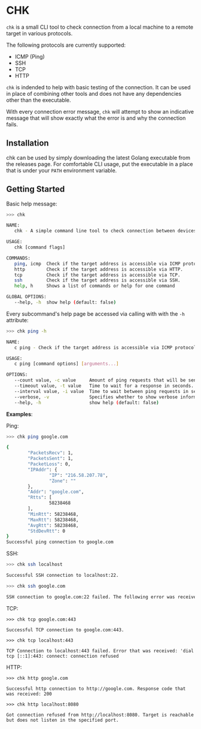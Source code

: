 # CHK

`chk` is a small CLI tool to check connection from a local machine to a remote target in various protocols. 

The following protocols are currently supported:
 * ICMP (Ping)
 * SSH
 * TCP
 * HTTP
 
`chk` is indended to help with basic testing of the connection. It can be used in place of combining other tools and does not have any dependencies other than the executable. 

With every connection error message, `chk` will attempt to show an indicative message that will show exactly what the error is and why the connection fails.

## Installation

chk can be used by simply downloading the latest Golang executable from the releases page. For comfortable CLI usage, put the executable in a place that is under your `PATH` environment variable.


## Getting Started

Basic help message:

```bash
>>> chk 

NAME:
   chk - A simple command line tool to check connection between devices.

USAGE:
   chk [command flags]

COMMANDS:
   ping, icmp  Check if the target address is accessible via ICMP protocol.
   http        Check if the target address is accessible via HTTP.
   tcp         Check if the target address is accessible via TCP.
   ssh         Check if the target address is accessible via SSH.
   help, h     Shows a list of commands or help for one command

GLOBAL OPTIONS:
   --help, -h  show help (default: false)
```

Every subcommand's help page be accessed via calling with with the `-h` attribute:

```bash
>>> chk ping -h

NAME:
   c ping - Check if the target address is accessible via ICMP protocol.

USAGE:
   c ping [command options] [arguments...]

OPTIONS:
   --count value, -c value     Amount of ping requests that will be sent. (default: 1)
   --timeout value, -t value   Time to wait for a response in seconds. (default: 1)
   --interval value, -i value  Time to wait between ping requests in seconds if the count is more than 1. (default: 1)
   --verbose, -v               Specifies whether to show verbose information about the ping result. (default: false)
   --help, -h                  show help (default: false)
```
**Examples**:

Ping:
```bash
>>> chk ping google.com

{
        "PacketsRecv": 1,
        "PacketsSent": 1,
        "PacketLoss": 0,
        "IPAddr": {
                "IP": "216.58.207.78",
                "Zone": ""
        },
        "Addr": "google.com",
        "Rtts": [
                58238468
        ],
        "MinRtt": 58238468,
        "MaxRtt": 58238468,
        "AvgRtt": 58238468,
        "StdDevRtt": 0
}
Successful ping connection to google.com
```
SSH:
```bash
>>> chk ssh localhost

Successful SSH connection to localhost:22.

>>> chk ssh google.com

SSH connection to google.com:22 failed. The following error was received: dial tcp 216.58.207.78:22: i/o timeout
```
TCP:
```
>>> chk tcp google.com:443

Successful TCP connection to google.com:443.

>>> chk tcp localhost:443

TCP Connection to localhost:443 failed. Error that was received: 'dial tcp [::1]:443: connect: connection refused
```

HTTP:
```
>>> chk http google.com

Successful http connection to http://google.com. Response code that was received: 200

>>> chk http localhost:8080

Got connection refused from http://localhost:8080. Target is reachable but does not listen in the specified port.
```